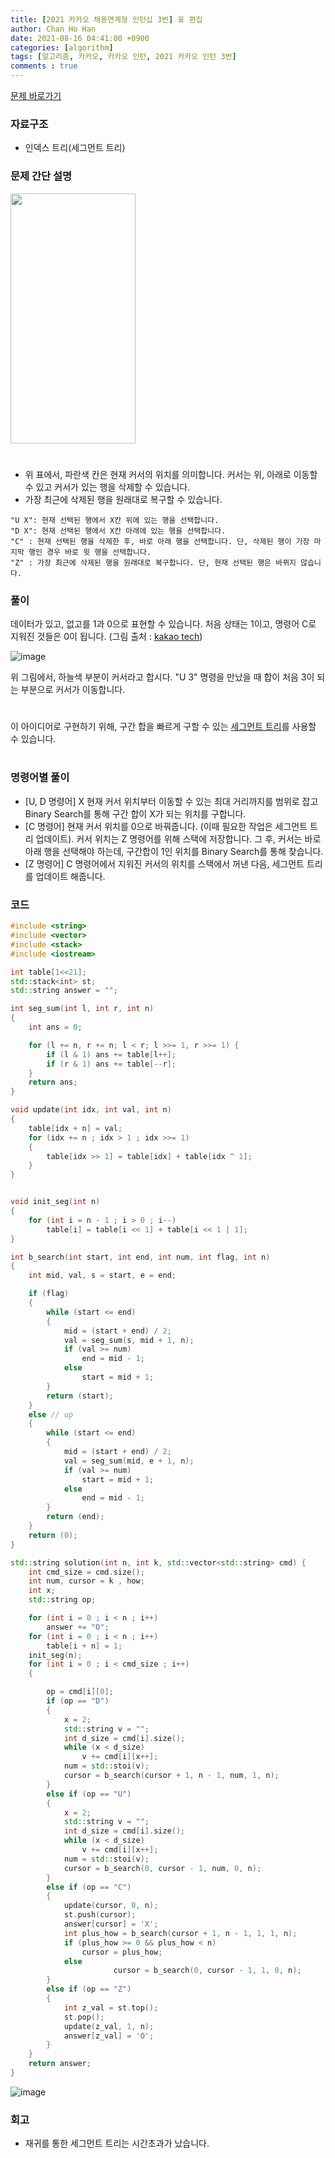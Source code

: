 ```yaml
---
title: [2021 카카오 채용연계형 인턴십 3번] 표 편집
author: Chan Ho Han
date: 2021-08-16 04:41:00 +0900
categories: [algorithm]
tags: [알고리즘, 카카오, 카카오 인턴, 2021 카카오 인턴 3번]
comments : true
---
```


[문제 바로가기](https://programmers.co.kr/learn/courses/30/lessons/81303)


### 자료구조
- 인덱스 트리(세그먼트 트리)

### 문제 간단 설명

<img src="https://user-images.githubusercontent.com/46598292/129503868-3d6fa8b1-5882-437d-8647-36993ac4ad54.png"  width="200" height="400"/>

#
- 위 표에서, 파란색 칸은 현재 커서의 위치를 의미합니다. 커서는 위, 아래로 이동할 수 있고 커서가 있는 행을 삭제할 수 있습니다.
- 가장 최근에 삭제된 행을 원래대로 복구할 수 있습니다.

```
"U X": 현재 선택된 행에서 X칸 위에 있는 행을 선택합니다.
"D X": 현재 선택된 행에서 X칸 아래에 있는 행을 선택합니다.
"C" : 현재 선택된 행을 삭제한 후, 바로 아래 행을 선택합니다. 단, 삭제된 행이 가장 마지막 행인 경우 바로 윗 행을 선택합니다.
"Z" : 가장 최근에 삭제된 행을 원래대로 복구합니다. 단, 현재 선택된 행은 바뀌지 않습니다.
```

### 풀이

데이터가 있고, 없고를 1과 0으로 표현할 수 있습니다. 처음 상태는 1이고, 명령어 C로 지워진 것들은 0이 됩니다.
(그림 출처 : [kakao tech](https://tech.kakao.com/2021/07/08/2021-%EC%B9%B4%EC%B9%B4%EC%98%A4-%EC%9D%B8%ED%84%B4%EC%8B%AD-for-tech-developers-%EC%BD%94%EB%94%A9-%ED%85%8C%EC%8A%A4%ED%8A%B8-%ED%95%B4%EC%84%A4/))

![image](https://user-images.githubusercontent.com/46598292/129509810-4593a4f8-97ad-483c-86e1-0b82bf1aa506.png)

위 그림에서, 하늘색 부분이 커서라고 합시다. "U 3" 명령을 만났을 때 합이 처음 3이 되는 부분으로 커서가 이동합니다.
#
이 아이디어로 구현하기 위해, 구간 합을 빠르게 구할 수 있는 [세그먼트 트리](https://www.acmicpc.net/blog/view/9)를 사용할 수 있습니다.
#
### 명령어별 풀이
- [U, D 명령어] X
현재 커서 위치부터 이동할 수 있는 최대 거리까지를 범위로 잡고 Binary Search를 통해 구간 합이 X가 되는 위치를 구합니다.
- [C 명령어]
현재 커서 위치를 0으로 바꿔줍니다. (이때 필요한 작업은 세그먼트 트리 업데이트). 커서 위치는 Z 명령어를 위해 스택에 저장합니다. 그 후, 커서는 바로 아래 행을 선택해야 하는데, 구간합이 1인 위치를 Binary Search를 통해 찾습니다.
- [Z 명령어]
C 명령어에서 지워진 커서의 위치를 스택에서 꺼낸 다음, 세그먼트 트리를 업데이트 해줍니다.






### 코드
```cpp
#include <string>
#include <vector>
#include <stack>
#include <iostream>

int table[1<<21];
std::stack<int> st;
std::string answer = "";

int seg_sum(int l, int r, int n)
{
    int ans = 0;

    for (l += n, r += n; l < r; l >>= 1, r >>= 1) {
        if (l & 1) ans += table[l++];
        if (r & 1) ans += table[--r];
    }
    return ans;
}

void update(int idx, int val, int n)
{
	table[idx + n] = val;
	for (idx += n ; idx > 1 ; idx >>= 1)
	{
		table[idx >> 1] = table[idx] + table[idx ^ 1];
	}
}


void init_seg(int n)
{
	for (int i = n - 1 ; i > 0 ; i--)
		table[i] = table[i << 1] + table[i << 1 | 1];
}

int b_search(int start, int end, int num, int flag, int n)
{
	int mid, val, s = start, e = end;

	if (flag)
	{
		while (start <= end)
		{
			mid = (start + end) / 2;
			val = seg_sum(s, mid + 1, n);
			if (val >= num)
				end = mid - 1;
			else
				start = mid + 1;
		}
		return (start);
	}
	else // up
	{
		while (start <= end)
		{
			mid = (start + end) / 2;
			val = seg_sum(mid, e + 1, n);
			if (val >= num)
				start = mid + 1;
			else
				end = mid - 1;
		}
		return (end);
	}
	return (0);
}

std::string solution(int n, int k, std::vector<std::string> cmd) {
	int cmd_size = cmd.size();
	int num, cursor = k , how;
	int x;
	std::string op;

	for (int i = 0 ; i < n ; i++)
		answer += "O";
	for (int i = 0 ; i < n ; i++)
		table[i + n] = 1;
	init_seg(n);
	for (int i = 0 ; i < cmd_size ; i++)
	{

		op = cmd[i][0];
		if (op == "D")
		{
			x = 2;
			std::string v = "";
			int d_size = cmd[i].size();
			while (x < d_size)
				v += cmd[i][x++];
			num = std::stoi(v);
			cursor = b_search(cursor + 1, n - 1, num, 1, n);
		}
		else if (op == "U")
		{
			x = 2;
			std::string v = "";
			int d_size = cmd[i].size();
			while (x < d_size)
				v += cmd[i][x++];
			num = std::stoi(v);
			cursor = b_search(0, cursor - 1, num, 0, n);
		}
		else if (op == "C")
		{
			update(cursor, 0, n);
			st.push(cursor);
			answer[cursor] = 'X';
			int plus_how = b_search(cursor + 1, n - 1, 1, 1, n);
			if (plus_how >= 0 && plus_how < n)
				cursor = plus_how;
			else
 		               cursor = b_search(0, cursor - 1, 1, 0, n);
		}
		else if (op == "Z")
		{
			int z_val = st.top();
			st.pop();
			update(z_val, 1, n);
			answer[z_val] = 'O';
		}
	}
	return answer;
}
```
![image](https://user-images.githubusercontent.com/46598292/129512052-3500de02-7653-4fd3-8e65-df0747ae579f.png)


### 회고

- 재귀를 통한 세그먼트 트리는 시간초과가 났습니다.
